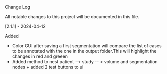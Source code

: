Change Log

All notable changes to this project will be documented in this file.


[2.1.1] - 2024-04-12

Added
- Color GUI after saving a first segmentation will compare the list of cases to be annotated with the one in the output folder.This will highlight the changes in red and greeen
- Added method to nest patient --> study -- > volume and segmentation nodes + added 2 test buttons to ui

